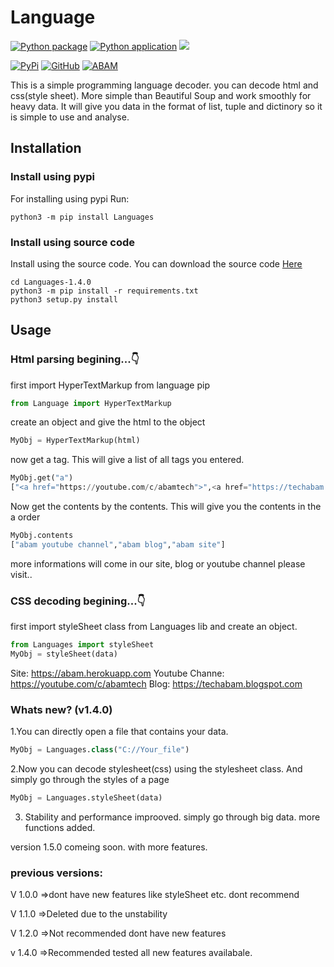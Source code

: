 # Language

[![Python package](https://github.com/aswanthabam/Language/actions/workflows/python-package.yml/badge.svg)](https://github.com/aswanthabam/Language/actions/workflows/python-package.yml) [![Python application](https://github.com/aswanthabam/Language/actions/workflows/python-app.yml/badge.svg)](https://github.com/aswanthabam/Language/actions/workflows/python-app.yml) <img src="https://badgen.net/badge/release/v%201.4.0"/>

[![PyPi](https://badgen.net/badge/icon/pypi?icon=pypi&label)](https://pypi.org/user/abam/) [![GitHub](https://badgen.net/badge/icon/github?icon=github&label)](https://github.com/aswanthabam) [![ABAM](https://badgen.net/badge/ABAM/view/)](https://abam.herokuapp.com/projects/Niram)

This is a simple programming language decoder. you can decode html and css(style sheet). More simple than Beautiful Soup and work smoothly for heavy data. It will give you data in the format of list, tuple and dictinory so it is simple to use and analyse.
## Installation

### Install using pypi
For installing using pypi Run:
```console
python3 -m pip install Languages
```
### Install using source code
Install using the source code. You can download the source code <a href="https://abam.herokuapp.com/projects/Languages/">Here</a>
```console
cd Languages-1.4.0 
python3 -m pip install -r requirements.txt
python3 setup.py install
```

## Usage

### Html parsing begining...👇
first import HyperTextMarkup from language pip

```python
from Language import HyperTextMarkup
```

create an object and give the html to the object

```python
MyObj = HyperTextMarkup(html)
```

now get a tag. This will give a list of all tags you entered.

```python
MyObj.get("a")
["<a href="https://youtube.com/c/abamtech">",<a href="https://techabam.blogspot.com">","<a href="https://techabam.000webhostapp.com">"]
```

Now get the contents by the contents. This will give you the contents in the a order

```python
MyObj.contents
["abam youtube channel","abam blog","abam site"]
```

more informations will come in our site, blog or youtube channel please visit..

### CSS decoding begining...👇

first import styleSheet class from Languages lib and create an object.
```python
from Languages import styleSheet
MyObj = styleSheet(data)
```

Site: https://abam.herokuapp.com
Youtube Channe: https://youtube.com/c/abamtech
Blog: https://techabam.blogspot.com

### Whats new? (v1.4.0)

1.You can directly open a file that contains your data.
```python
MyObj = Languages.class("C://Your_file")
```

2.Now you can decode stylesheet(css) using the stylesheet class. And simply go through the styles of a page

```python
MyObj = Languages.styleSheet(data)
```

3. Stability and performance improoved. simply go through big data. more functions added.


version 1.5.0 comeing soon. with more features.

### previous versions:
 V 1.0.0 =>dont have new features like styleSheet etc. dont recommend
 
 V 1.1.0 =>Deleted due to the unstability
 
 V 1.2.0 =>Not recommended dont have new features
 
 v 1.4.0 =>Recommended tested all new features availabale.

